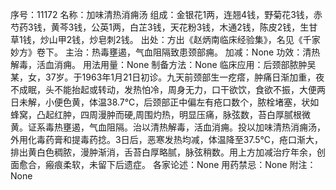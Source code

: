 序号：11172
名称：加味清热消痈汤
组成：金银花1两，连翘4钱，野菊花3钱，赤芍药3钱，黄芩3钱，公英1两，白芷3钱，天花粉3钱，木通2钱，陈皮2钱，生甘草1钱，炒山甲2钱，炒皂刺2钱。
出处：方出《赵炳南临床经验集》，名见《千家妙方》卷下。
主治：热毒壅遏，气血阻隔致患颈部痈。
加减：None
功效：清热解毒，活血消痈。
用法用量：None
制备方法：None
临床应用：后颈部脓肿吴某，女，37岁。于1963年1月21日初诊。九天前颈部生一疙瘩，肿痛日渐加重，夜不成眠，头不能抬起或转动，发热怕冷，周身无力，口干欲饮，食欲不振，大便两日未解，小便色黄，体温38.7℃，后颈部正中偏左有疮口数个，脓栓堵塞，状如蜂窝，凸起红肿，四周漫肿而硬,周围灼热，明显压痛，脉弦数，苔白厚腻根微黄。证系毒热壅遏，气血阻隔。治以清热解毒，活血消痈。投以加味清热消痈汤，外用化毒药膏和提毒药捻。3日后，恶寒发热均减，体温降至37.5℃，疮口渐大，排出黄白色稠脓，漫肿渐消，舌苔白厚略腻，脉弦稍数。用上方加减治疗年余，创面愈合，瘢痕柔软，未留下后遗症。
各家论述：None
用药禁忌：None
附注：None
